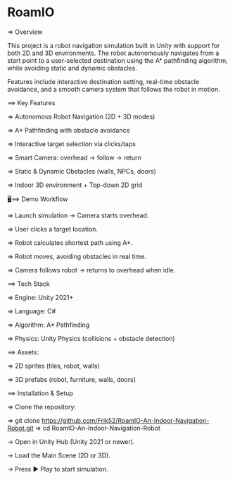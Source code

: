 # RoamIO
 => Overview

This project is a robot navigation simulation built in Unity with support for both 2D and 3D environments.
The robot autonomously navigates from a start point to a user-selected destination using the A* pathfinding algorithm, while avoiding static and dynamic obstacles.

Features include interactive destination setting, real-time obstacle avoidance, and a smooth camera system that follows the robot in motion.

==> Key Features

   => Autonomous Robot Navigation (2D + 3D modes)
    
   => A* Pathfinding with obstacle avoidance
    
   => Interactive target selection via clicks/taps
    
   => Smart Camera: overhead → follow → return
    
   => Static & Dynamic Obstacles (walls, NPCs, doors)
    
   => Indoor 3D environment + Top-down 2D grid

🖥==> Demo Workflow

   => Launch simulation → Camera starts overhead.
    
   => User clicks a target location.
    
   => Robot calculates shortest path using A*.
    
   => Robot moves, avoiding obstacles in real time.
    
   => Camera follows robot → returns to overhead when idle.

==> Tech Stack

   => Engine: Unity 2021+
    
   => Language: C#
    
   => Algorithm: A* Pathfinding
    
   => Physics: Unity Physics (collisions + obstacle detection)

==> Assets:

  => 2D sprites (tiles, robot, walls)
  
  => 3D prefabs (robot, furniture, walls, doors)

==> Installation & Setup

 => Clone the repository:
  
 => git clone https://github.com/Frik52/RoamIO-An-Indoor-Navigation-Robot.git
 => cd RoamIO-An-Indoor-Navigation-Robot


-> Open in Unity Hub (Unity 2021 or newer).

-> Load the Main Scene (2D or 3D).

-> Press ▶️ Play to start simulation.
